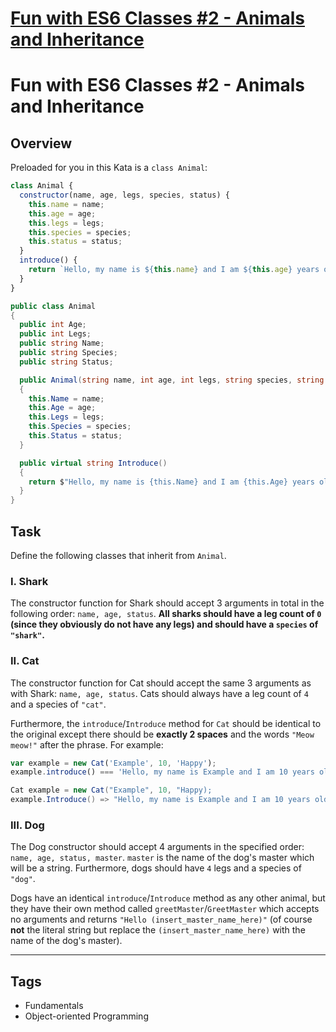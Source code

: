 # [Fun with ES6 Classes #2 - Animals and Inheritance](https://www.codewars.com/kata/56f935002e6c0d55fa000d92)

# Fun with ES6 Classes #2 - Animals and Inheritance

## Overview

Preloaded for you in this Kata is a `class Animal`:

```javascript
class Animal {
  constructor(name, age, legs, species, status) {
    this.name = name;
    this.age = age;
    this.legs = legs;
    this.species = species;
    this.status = status;
  }
  introduce() {
    return `Hello, my name is ${this.name} and I am ${this.age} years old.`;
  }
}
```

```csharp
public class Animal
{
  public int Age;
  public int Legs;
  public string Name;
  public string Species;
  public string Status;

  public Animal(string name, int age, int legs, string species, string status)
  {
    this.Name = name;
    this.Age = age;
    this.Legs = legs;
    this.Species = species;
    this.Status = status;
  }

  public virtual string Introduce()
  {
    return $"Hello, my name is {this.Name} and I am {this.Age} years old.";
  }
}
```

## Task

Define the following classes that inherit from `Animal`.

### I. Shark

The constructor function for Shark should accept 3 arguments in total in the following order: `name, age, status`. **All sharks should have a leg count of **`0`** (since they obviously do not have any legs) and should have a **`species`** of **`"shark"`**.**

### II. Cat

The constructor function for Cat should accept the same 3 arguments as with Shark: `name, age, status`. Cats should always have a leg count of `4` and a species of `"cat"`.

Furthermore, the `introduce`/`Introduce` method for `Cat` should be identical to the original except there should be **exactly 2 spaces** and the words `"Meow meow!"` after the phrase. For example:

```javascript
var example = new Cat('Example', 10, 'Happy');
example.introduce() === 'Hello, my name is Example and I am 10 years old.  Meow meow!'; // Notice the TWO spaces - very important
```

```csharp
Cat example = new Cat("Example", 10, "Happy);
example.Introduce() => "Hello, my name is Example and I am 10 years old.  Meow meow!"; // Notice the TWO spaces - very important
```

### III. Dog

The Dog constructor should accept 4 arguments in the specified order: `name, age, status, master`. `master` is the name of the dog's master which will be a string. Furthermore, dogs should have `4` legs and a species of `"dog"`.

Dogs have an identical `introduce`/`Introduce` method as any other animal, but they have their own method called `greetMaster`/`GreetMaster` which accepts no arguments and returns `"Hello (insert_master_name_here)"` (of course **not** the literal string but replace the `(insert_master_name_here)` with the name of the dog's master).

---

## Tags

- Fundamentals
- Object-oriented Programming
